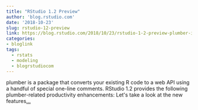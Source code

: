 ```yaml
---
title: "RStudio 1.2 Preview"
author: 'blog.rstudio.com'
date: '2018-10-23'
slug: rstudio-12-preview
link: https://blog.rstudio.com/2018/10/23/rstudio-1-2-preview-plumber-integration/
categories:
- bloglink
tags:
  - rstats
  - modeling
  - blogrstudiocom
---
```


plumber is a package that converts your existing R code to a web API using a handful of special one-line comments. RStudio 1.2 provides the following plumber-related productivity enhancements: Let's take a look at the new features[... <i class="fas fa-external-link-alt"></i>](https://blog.rstudio.com/2018/10/23/rstudio-1-2-preview-plumber-integration/)

